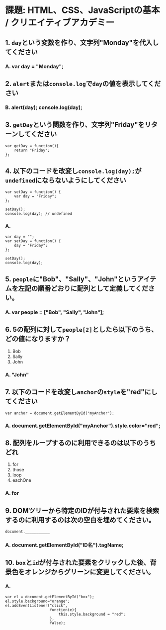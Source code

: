# 課題: HTML、CSS、JavaScriptの基本 / クリエイティブアカデミー

## 1. `day`という変数を作り、文字列"Monday"を代入してください

### A. var day = "Monday";

## 2. `alert`または`console.log`で`day`の値を表示してください

### B. alert(day); console.log(day);


## 3. `getDay`という関数を作り、文字列"Friday"をリターンしてください

	var getDay = function(){
    	return "Friday";
	};

## 4. 以下のコードを改変し`console.log(day);`が`undefined`にならないようにしてください

	var setDay = function() { 
		var day = "Friday"; 
	}; 

	setDay(); 
	console.log(day); // undefined

### A.

	var day = "";
	var setDay = function() { 
    	day = "Friday"; 
	}; 

	setDay(); 
	console.log(day);


## 5. `people`に"Bob"、"Sally"、"John"というアイテムを左記の順番どおりに配列として定義してください。

### A. var people = ["Bob", "Sally", "John"];


## 6. 5の配列に対して`people[2]`としたら以下のうち、どの値になりますか？

1. Bob
2. Sally
3. John

### A. "John"


## 7. 以下のコードを改変し`anchor`の`style`を"red"にしてください

	var anchor = document.getElementById("myAnchor");

### A. document.getElementById("myAnchor").style.color="red";


## 8. 配列をループするのに利用できるのは以下のうちどれ

1. for
2. those
3. loop
4. eachOne

### A. for


## 9. DOMツリーから特定のIDが付与された要素を検索するのに利用するのは次の空白を埋めてください。

	document.___________

### A. document.getElementById("ID名").tagName;


## 10. `box`と`id`が付与された要素をクリックした後、背景色をオレンジからグリーンに変更してください。

### A.
	var el = document.getElementById("box");
	el.style.background="orange";
	el.addEventListener("click", 
						function(e){
							this.style.background = "red";
						}, 
						false);
